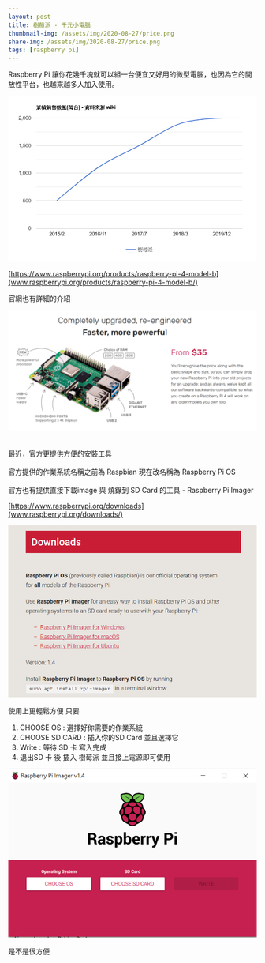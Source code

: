 ```yaml
---
layout: post
title: 樹莓派 - 千元小電腦
thumbnail-img: /assets/img/2020-08-27/price.png
share-img: /assets/img/2020-08-27/price.png
tags: [raspberry pi]
---
```


Raspberry Pi 讓你花幾千塊就可以組一台便宜又好用的微型電腦，也因為它的開放性平台，也越來越多人加入使用。

![chart](/assets/img/2020-08-27/avatar-icon.png)

[https://www.raspberrypi.org/products/raspberry-pi-4-model-b](www.raspberrypi.org/products/raspberry-pi-4-model-b/)

官網也有詳細的介紹

![price](/assets/img/2020-08-27/price.png)

<br>最近，官方更提供方便的安裝工具<br/>
<br>官方提供的作業系統名稱之前為 Raspbian 現在改名稱為 Raspberry Pi OS<br/>
<br>官方也有提供直接下載image 與 燒錄到 SD Card 的工具 - Raspberry Pi Imager<br/>

[https://www.raspberrypi.org/downloads](www.raspberrypi.org/downloads/)

![image download](/assets/img/2020-08-27/image_download.png)

使用上更輕鬆方便
只要
1. CHOOSE OS : 選擇好你需要的作業系統
2. CHOOSE SD CARD : 插入你的SD Card 並且選擇它
3. Write : 等待 SD 卡 寫入完成
4. 退出SD 卡 後 插入 樹莓派 並且接上電源即可使用

![flash_image](/assets/img/2020-08-27/flash_image.png)

是不是很方便
